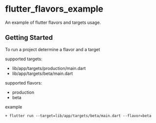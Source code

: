 # flutter_flavors_example

An example of flutter flavors and targets usage.

## Getting Started

To run a project determine a flavor and a target


supported targets:

+ lib/app/targets/production/main.dart
+ lib/app/targets/beta/main.dart
    
supported flavors:

+ production
+ beta

example

    + flutter run --target=lib/app/targets/beta/main.dart --flavor=beta